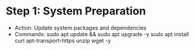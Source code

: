 # Step 1: System Preparation 
- Action: Update system packages and dependencies
- Commands:
    sudo apt update && sudo apt upgrade -y
    sudo apt install curl apt-transport-https unzip wget -y

